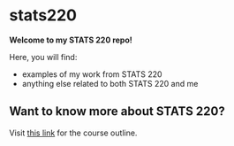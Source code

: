 # stats220

**Welcome to my STATS 220 repo!**

Here, you will find:
* examples of my work from STATS 220
* anything else related to both STATS 220 and me

## Want to know more about STATS 220?
Visit [this link](https://courseoutline.auckland.ac.nz/dco/course/STATS/220/1243) for the course outline.
